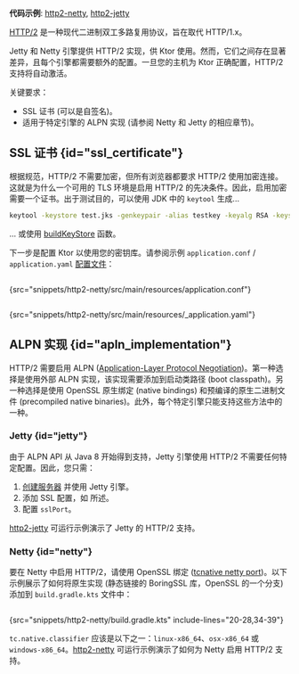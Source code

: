 [//]: # (title: HTTP/2)

<show-structure for="chapter" depth="2"/>

<tldr>
<p>
<b>代码示例</b>: <a href="https://github.com/ktorio/ktor-documentation/tree/%ktor_version%/codeSnippets/snippets/http2-netty">http2-netty</a>, <a href="https://github.com/ktorio/ktor-documentation/tree/%ktor_version%/codeSnippets/snippets/http2-jetty">http2-jetty</a>
</p>
</tldr>

[HTTP/2](https://en.wikipedia.org/wiki/HTTP/2) 是一种现代二进制双工多路复用协议，旨在取代 HTTP/1.x。

Jetty 和 Netty 引擎提供 HTTP/2 实现，供 Ktor 使用。然而，它们之间存在显著差异，且每个引擎都需要额外的配置。一旦您的主机为 Ktor 正确配置，HTTP/2 支持将自动激活。

关键要求：

*   SSL 证书 (可以是自签名)。
*   适用于特定引擎的 ALPN 实现 (请参阅 Netty 和 Jetty 的相应章节)。

## SSL 证书 {id="ssl_certificate"}

根据规范，HTTP/2 不需要加密，但所有浏览器都要求 HTTP/2 使用加密连接。这就是为什么一个可用的 TLS 环境是启用 HTTP/2 的先决条件。因此，启用加密需要一个证书。出于测试目的，可以使用 JDK 中的 `keytool` 生成...

```bash
keytool -keystore test.jks -genkeypair -alias testkey -keyalg RSA -keysize 4096 -validity 5000 -dname 'CN=localhost, OU=ktor, O=ktor, L=Unspecified, ST=Unspecified, C=US'
```

... 或使用 [buildKeyStore](server-ssl.md) 函数。

下一步是配置 Ktor 以使用您的密钥库。请参阅示例 `application.conf` / `application.yaml` [配置文件](server-configuration-file.topic)：

<tabs group="config">
<tab title="application.conf" group-key="hocon">

```shell
```
{src="snippets/http2-netty/src/main/resources/application.conf"}

</tab>
<tab title="application.yaml" group-key="yaml">

```yaml
```
{src="snippets/http2-netty/src/main/resources/_application.yaml"}

</tab>
</tabs>

## ALPN 实现 {id="apln_implementation"}

HTTP/2 需要启用 ALPN ([Application-Layer Protocol Negotiation](https://en.wikipedia.org/wiki/Application-Layer_Protocol_Negotiation))。第一种选择是使用外部 ALPN 实现，该实现需要添加到启动类路径 (boot classpath)。另一种选择是使用 OpenSSL 原生绑定 (native bindings) 和预编译的原生二进制文件 (precompiled native binaries)。此外，每个特定引擎只能支持这些方法中的一种。

### Jetty {id="jetty"}

由于 ALPN API 从 Java 8 开始得到支持，Jetty 引擎使用 HTTP/2 不需要任何特定配置。因此，您只需：
1.  [创建服务器](server-engines.md#choose-create-server) 并使用 Jetty 引擎。
2.  添加 SSL 配置，如 [](#ssl_certificate) 所述。
3.  配置 `sslPort`。

[http2-jetty](https://github.com/ktorio/ktor-documentation/tree/%ktor_version%/codeSnippets/snippets/http2-jetty) 可运行示例演示了 Jetty 的 HTTP/2 支持。

### Netty {id="netty"}

要在 Netty 中启用 HTTP/2，请使用 OpenSSL 绑定 ([tcnative netty port](https://netty.io/wiki/forked-tomcat-native.html))。以下示例展示了如何将原生实现 (静态链接的 BoringSSL 库，OpenSSL 的一个分支) 添加到 `build.gradle.kts` 文件中：

```kotlin
```
{src="snippets/http2-netty/build.gradle.kts" include-lines="20-28,34-39"}

`tc.native.classifier` 应该是以下之一：`linux-x86_64`、`osx-x86_64` 或 `windows-x86_64`。[http2-netty](https://github.com/ktorio/ktor-documentation/tree/%ktor_version%/codeSnippets/snippets/http2-netty) 可运行示例演示了如何为 Netty 启用 HTTP/2 支持。